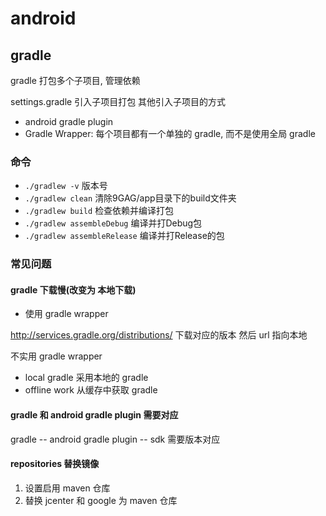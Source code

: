 # android

## gradle

gradle 打包多个子项目, 管理依赖

settings.gradle 引入子项目打包
其他引入子项目的方式

- android gradle plugin
- Gradle Wrapper: 每个项目都有一个单独的 gradle, 而不是使用全局 gradle

### 命令

- `./gradlew -v` 版本号
- `./gradlew clean` 清除9GAG/app目录下的build文件夹
- `./gradlew build` 检查依赖并编译打包
- `./gradlew assembleDebug` 编译并打Debug包
- `./gradlew assembleRelease` 编译并打Release的包

### 常见问题

#### gradle 下载慢(改变为 本地下载)

- 使用 gradle wrapper

http://services.gradle.org/distributions/ 下载对应的版本
然后 url 指向本地

不实用 gradle wrapper

- local gradle 采用本地的 gradle
- offline work 从缓存中获取 gradle

#### gradle 和 android gradle plugin 需要对应

gradle -- android gradle plugin -- sdk 需要版本对应

#### repositories 替换镜像

1. 设置启用 maven 仓库
2. 替换 jcenter 和 google 为 maven 仓库
